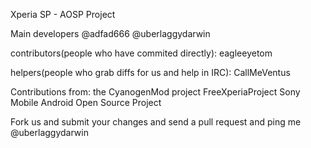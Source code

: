 Xperia SP - AOSP Project

Main developers
@adfad666 
@uberlaggydarwin

contributors(people who have commited directly):
eagleeyetom

helpers(people who grab diffs for us and help in IRC): CallMeVentus

Contributions from:
the CyanogenMod project
FreeXperiaProject
Sony Mobile
Android Open Source Project

Fork us and submit your changes and send a pull request and ping me @uberlaggydarwin
